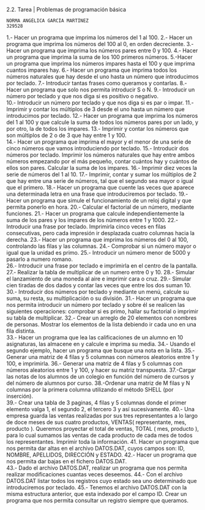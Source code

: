 2.2. Tarea | Problemas de programación básica


	NORMA ANGÉLICA GARCÍA MARTÍNEZ
	329528


1.- Hacer un programa que imprima los números del 1 al 100.
2.- Hacer un programa que imprima los números del 100 al 0, en orden decreciente.
3.- Hacer un programa que imprima los números pares entre 0 y 100.
4.- Hacer un programa que imprima la suma de los 100 primeros números.
5.-Hacer  un  programa  que  imprima  los  números  impares  hasta  el  100  y  que  imprima  cuantos impares hay. 6.- Hacer un programa que imprima todos los números naturales que hay desde el uno hasta un número que introducimos por teclado.
7.- Introducir tantas frases como queramos y contarlas.
8.- Hacer un programa que solo nos permita introducir S o N.
9.- Introducir un número por teclado y que nos diga si es positivo o negativo.  
10.- Introducir un número por teclado y que nos diga si es par o impar.
11.-  Imprimir  y  contar  los  múltiplos  de  3  desde  el  uno  hasta  un  número  que  introducimos  por teclado.
12.- Hacer un programa que imprima los números del 1 al 100 y que calcule la suma de todos los números pares por un lado, y por otro, la de todos los impares.
13.- Imprimir y contar los números que son múltiplos de 2 o de 3 que hay entre 1 y 100.  
14.-  Hacer  un  programa  que  imprima  el  mayor  y  el  menor  de  una  serie  de  cinco  números  que vamos introduciendo por teclado.
15.-  Introducir  dos  números  por  teclado.  Imprimir  los  números  naturales  que  hay  entre  ambos números  empezando  por  el  más  pequeño,  contar  cuántos  hay  y  cuántos  de  ellos  son  pares. Calcular la suma de los impares.
16.- Imprimir diez veces la serie de números del 1 al 10.
17.-  Imprimir,  contar  y  sumar  los  múltiplos  de  2  que  hay  entre  una  serie  de  números,  tal  que  el segundo sea mayor o igual que el primero.
18.-  Hacer  un  programa  que  cuente  las  veces  que  aparece  una  determinada  letra  en  una  frase que introduciremos por teclado.
19.- Hacer un programa que simule el funcionamiento de un reloj digital y que permita ponerlo en hora.
20.- Calcular el factorial de un número, mediante funciones.
21.-  Hacer  un  programa  que  calcule  independientemente  la  suma  de  los  pares  y  los  impares  de los números entre 1 y 1000.
22.-  Introducir  una  frase  por  teclado.  Imprimirla  cinco  veces  en  filas  consecutivas,  pero  cada impresión ir desplazada cuatro columnas hacia la derecha.
23.-  Hacer  un  programa  que  imprima  los  números  del  0  al  100,  controlando  las  filas  y  las columnas. 24.- Comprobar si un número mayor o igual que la unidad es primo.
25.- Introducir un número menor de 5000 y pasarlo a numero romano.  
26.- Introducir una frase por teclado e imprimirla en el centro de la pantalla.  
27.- Realizar la tabla de multiplicar de un numero entre 0 y 10.
28.- Simular el lanzamiento de una moneda al aire e imprimir cara o cruz.
29.- Simular cien tiradas de dos dados y contar las veces que entre los dos suman 10.
30.-  Introducir  dos  números  por  teclado  y  mediante  un  menú,  calcule  su  suma,  su  resta,  su multiplicación o su división.
31.-  Hacer  un  programa  que  nos  permita  introducir  un  número  por  teclado  y  sobre  él  se  realicen las  siguientes  operaciones:  comprobar  si  es  primo,  hallar  su  factorial  o  imprimir  su  tabla  de multiplicar. 32.- Crear un arreglo de 20 elementos con nombres de personas. Mostrar los elementos de la lista debiendo ir cada uno en una fila distinta.  
33.- Hacer un programa que lea las calificaciones de un alumno en 10 asignaturas, las almacene en y calcule e imprima su media.
34.- Usando el segundo ejemplo, hacer un programa que busque una nota en la lista.
35.-  Generar  una  matriz  de  4  filas  y  5  columnas  con  números  aleatorios  entre  1  y  100,  e imprimirla.
36.- Generar una matriz de 4 filas y 5 columnas con números aleatorios entre 1 y 100, y hacer su matriz transpuesta.
37.-Cargar las notas de los alumnos de un colegio en función del número de cursos y del número de alumnos por curso.
38.-Ordenar  una  matriz  de  M  filas  y  N  columnas  por  la  primera  columna  utilizando  el  método SHELL (por inserción).  
39.-  Crear  una  tabla  de  3  paginas,  4  filas  y  5  columnas  donde  el  primer  elemento  valga  1,  el segundo 2, el tercero 3 y así sucesivamente.
40.-  Una  empresa  guarda  las  ventas  realizadas  por  sus  tres  representantes  a  lo  largo  de  doce meses de sus cuatro productos, VENTAS( representante, mes, producto ). Queremos proyectar el total de ventas, TOTAL ( mes, producto ), para lo cual sumamos las ventas de cada producto de cada mes de todos los representantes. Imprimir toda la información.
41. Hacer un programa que nos permita dar altas en el archivo DATOS.DAT, cuyos campos son: ID, NOMBRE, APELLIDOS, DIRECCIÓN y ESTADO.
42.- Hacer un programa que nos permita dar bajas en el fichero DATOS.DAT.  
43.-  Dado  el  archivo  DATOS.DAT,  realizar  un  programa  que  nos  permita  realizar  modificaciones cuantas veces deseemos.
44.-  Con  el  archivo  DATOS.DAT  listar  todos  los  registros  cuyo  estado  sea  uno  determinado  que introduciremos por teclado.
45.- Tenemos  el  archivo  DATOS.DAT  con  la  misma  estructura  anterior,  que  esta  indexado  por  el campo ID. Crear un programa que nos permita consultar un registro siempre que queramos.
